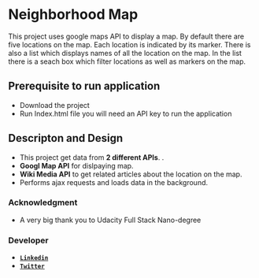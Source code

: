 # Neighborhood Map 
This project uses google maps API to display a map. By default there are five locations on the map. Each location is indicated by its marker. There is also a list which displays names of all the location on the map. In the list there is a seach box which filter locations as well as markers on the map.

## Prerequisite to run application
 - Download the project 
 - Run Index.html file you will need an API key to run the application

## Descripton and Design
  - This project get data from **2 different APIs**. .
  - **Googl Map API** for dislpaying map.
  - **Wiki Media API** to get related articles about the location on the map.
  - Performs ajax requests and loads data in the background.

### Acknowledgment
- A very big thank you to Udacity Full Stack Nano-degree
### Developer
- **[`Linkedin`](https://linkedin.com/in/yasirrazakhan/)**
- **[`Twitter`](https://twitter.com/yasirrazakhan93)**